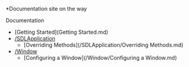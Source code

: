 *Documentation site on the way

Documentation
* [Getting Started](Getting Started.md)
* [/SDLApplication](/SDLApplication)
	* [Overriding Methods](/SDLApplication/Overriding Methods.md)
* [/Window](/Window)
	* [Configuring a Window](/Window/Configuring a Window.md)
	

